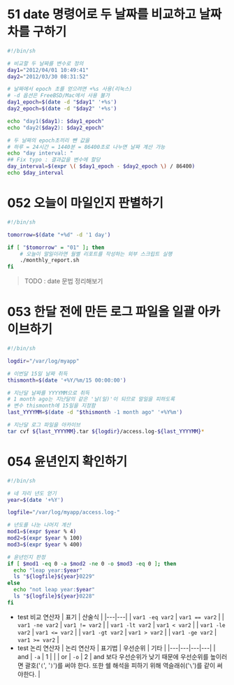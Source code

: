 # 51 date 명령어로 두 날짜를 비교하고 날짜차를 구하기
```bash
#!/bin/sh

# 비교할 두 날짜를 변수로 정의
day1="2012/04/01 10:49:41"
day2="2012/03/30 08:31:52"

# 날짜에서 epoch 초를 얻으려면 +%s 사용(리눅스)
# -d 옵션은 FreeBSD/Mac에서 사용 불가 
day1_epoch=$(date -d "$day1" '+%s')
day2_epoch=$(date -d "$day2" '+%s')

echo "day1($day1): $day1_epoch"
echo "day2($day2): $day2_epoch"

# 두 날짜의 epoch초끼리 뺀 값을 
# 하루 = 24시간 = 1440분 = 86400초로 나누면 날짜 계산 가능 
echo "day interval: " 
## Fix typo : 결과값을 변수에 할당
day_interval=$(expr \( $day1_epoch - $day2_epoch \) / 86400)
echo $day_interval
```


# 052 오늘이 마일인지 판별하기 
```bash
#!/bin/sh

tomorrow=$(date "+%d" -d '1 day') 

if [ "$tomorrow" = "01" ]; then 
    # 오늘이 말일이라면 월별 리포트를 작성하는 외부 스크립트 실행 
    ./monthly_report.sh
fi
```

> TODO : date 문법 정리해보기

# 053 한달 전에 만든 로그 파일을 일괄 아카이브하기 
```bash
#!/bin/sh

logdir="/var/log/myapp"

# 이번달 15일 날짜 취득 
thismonth=$(date '+%Y/%m/15 00:00:00')

# 지난달 날짜를 YYYYMM으로 취득
# 1 month ago는 지난달의 같은 '날(일)'이 되므로 말일을 피하도록 
# 변수 thismonth에 15일을 지정함 
last_YYYYMM=$(date -d "$thismonth -1 month ago" '+%Y%m')

# 지난달 로그 파일을 아카이브
tar cvf ${last_YYYYMM}.tar ${logdir}/access.log-${last_YYYYMM}*
```

# 054 윤년인지 확인하기 
```bash
#!/bin/sh

# 네 자리 년도 얻기 
year=$(date '+%Y')

logfile="/var/log/myapp/access.log-"

# 년도를 나눈 나머지 계산
mod1=$(expr $year % 4)
mod2=$(expr $year % 100)
mod3=$(expr $year % 400)

# 윤년인지 판정 
if [ $mod1 -eq 0 -a $mod2 -ne 0 -o $mod3 -eq 0 ]; then
  echo "leap year:$year"
  ls "${logfile}${year}0229"
else
  echo "not leap year:$year"
  ls "${logfile}${year}0228"
fi
```
- test 비교 연산자 
    | 표기 | 산술식 |
    |---|---|
    | `var1 -eq var2` | `var1 == var2` |
    | `var1 -ne var2` | `var1 != var2` |
    | `var1 -lt var2` | `var1 < var2`  |
    | `var1 -le var2` | `var1 <= var2` |
    | `var1 -gt var2` | `var1 > var2`  |
    | `var1 -ge var2` | `var1 >= var2` |
- test 논리 연산자
    | 논리 연산자 | 표기법 | 우선순위 | 기타 |
    |---|---|---|---|
    | and | `-a` | 1 | |
    | or | `-o` | 2 | and 보다 우선순위가 낮기 때문에 우선순위를 높이러면 괄호('`(`', '`)`')를 써야 한다. 또한 쉘 해석을 피하기 위해 역슬래쉬('`\`')를 같이 써야한다. |

